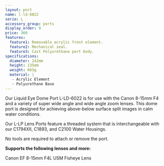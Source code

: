 ```yaml
---
layout: port
name: l-ld-6022
serie: L
accessory_group: ports
display_order: 9
price: 360
features:
  feature1: Removable acrylic front element.
  feature2: Mechanical seal.
  feature3: Cast Polyurethane port body.
specifications:
  diameter: 242mm
  height: 135mm
  weight: 665g
  material: |
   - Acrylic Element
   - Polyurethane Base
---
```

Our Liquid Eye Dome Port L-LD-6022 is for use with the Canon 8-15mm F4 and a variety of super wide angle and wide angle zoom lenses. This dome port is designed for achieving above-below surface split images in calm water conditions.

Our L-LP Lens Ports feature a threaded system that is interchangeable with our C1794XII, C1893, and C2100 Water Housings.

No tools are required to attach or remove the port.

**Supports the following lenses and more:**

Canon EF 8-15mm F4L USM Fisheye Lens
